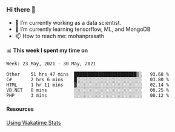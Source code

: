 ### Hi there 👋

- 🔭 I’m currently working as a data scientist.
- 🌱 I’m currently learning tensorflow, ML, and MongoDB
- 📫 How to reach me: mohanprasath

📊 **This week I spent my time on**
<!--START_SECTION:waka-->
```text
Week: 23 May, 2021 - 30 May, 2021

Other    51 hrs 47 mins  ███████████████████████▒░   93.68 % 
C#       2 hrs 6 mins    █░░░░░░░░░░░░░░░░░░░░░░░░   03.80 % 
HTML     1 hr 11 mins    ▓░░░░░░░░░░░░░░░░░░░░░░░░   02.14 % 
VB.NET   8 mins          ░░░░░░░░░░░░░░░░░░░░░░░░░   00.25 % 
PHP      3 mins          ░░░░░░░░░░░░░░░░░░░░░░░░░   00.12 % 
```
<!--END_SECTION:waka-->

#### Resources
[Using Wakatime Stats](https://github.com/marketplace/actions/waka-readme)
